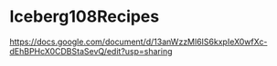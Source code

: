 # Iceberg108Recipes
https://docs.google.com/document/d/13anWzzMl6IS6kxpIeX0wfXc-dEhBPHcX0CDBStaSevQ/edit?usp=sharing
